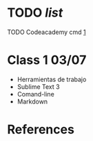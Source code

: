 

# TODO *list*

TODO Codeacademy cmd [1]



# Class 1 03/07 

* Herramientas de trabajo
* Sublime Text 3
* Comand-line
* Markdown



# References
 
[1]: https://www.ecosia.org

